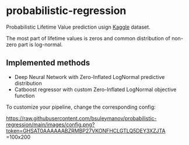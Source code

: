 # probabilistic-regression

Probabilistic Lifetime Value prediction usign [Kaggle](https://www.kaggle.com/c/acquire-valued-shoppers-challenge/data) dataset.

The most part of lifetime values is zeros and common distribution of non-zero part is log-normal.

## Implemented methods
- Deep Neural Network with Zero-Inflated LogNormal predictive distribution
- Catboost regressor with custom Zero-Inflated LogNormal objective function

To customize your pipeline, change the corresponding config:

https://raw.githubusercontent.com/bsuleymanov/probabilistic-regression/main/images/config.png?token=GHSAT0AAAAAABZRMBP27VKONFHCLGTLQ5DEY3XZJTA =100x200
